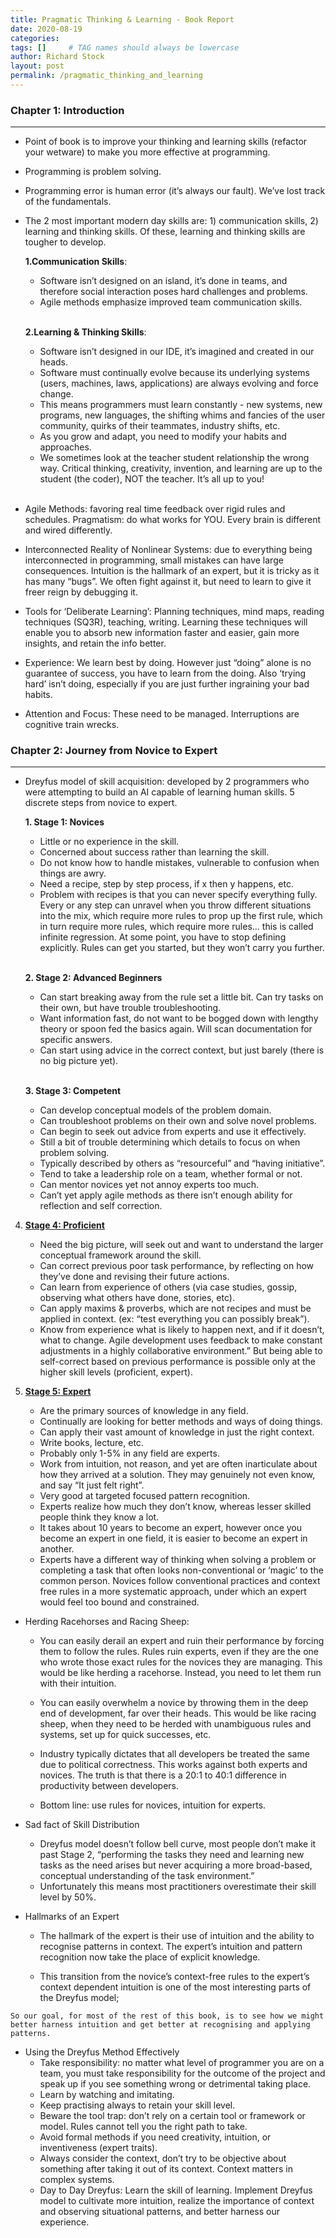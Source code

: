 ```yaml
---
title: Pragmatic Thinking & Learning - Book Report
date: 2020-08-19
categories: 
tags: []     # TAG names should always be lowercase
author: Richard Stock
layout: post
permalink: /pragmatic_thinking_and_learning
---
```


### Chapter 1: Introduction
---

- Point of book is to improve your thinking and learning skills (refactor your wetware) to make you more effective at programming.
- Programming is problem solving.
- Programming error is human error (it’s always our fault). We’ve lost track of the fundamentals.
- The 2 most important modern day skills are: 1) communication skills, 2) learning and thinking skills.  Of these, learning and thinking skills are tougher to develop.  

    **1.Communication Skills**:
    - Software isn’t designed on an island, it’s done in teams, and therefore social interaction poses hard challenges and problems.
    - Agile methods emphasize improved team communication skills.
    <br/><br/>

    **2.Learning & Thinking Skills**:
    - Software isn’t designed in our IDE, it’s imagined and created in our heads.
    - Software must continually evolve because its underlying systems (users, machines, laws, applications) are always evolving and force change.  
    - This means programmers must learn constantly - new systems, new programs, new languages, the shifting whims and fancies of the user community, quirks of their teammates, industry shifts, etc.
    - As you grow and adapt, you need to modify your habits and approaches.
    - We sometimes look at the teacher student relationship the wrong way.  Critical thinking, creativity, invention, and learning are up to the student (the coder), NOT the teacher.  It’s all up to you!
    <br/><br/>

- Agile Methods:  favoring real time feedback over rigid rules and schedules.
Pragmatism:  do what works for YOU.  Every brain is different and wired differently.
- Interconnected Reality of Nonlinear Systems:  due to everything being interconnected in programming, small mistakes can have large consequences.
Intuition is the hallmark of an expert, but it is tricky as it has many “bugs”.  We often fight against it, but need to learn to give it freer reign by debugging it.
- Tools for ‘Deliberate Learning’:  Planning techniques, mind maps, reading techniques (SQ3R), teaching, writing.  Learning these techniques will enable you to absorb new information faster and easier, gain more insights, and retain the info better.
- Experience: We learn best by doing.  However just “doing” alone is no guarantee of success, you have to learn from the doing.  Also ‘trying hard’ isn’t doing, especially if you are just further ingraining your bad habits.  
- Attention and Focus:  These need to be managed.  Interruptions are cognitive train wrecks.

### Chapter 2: Journey from Novice to Expert
---
- Dreyfus model of skill acquisition:  developed by 2 programmers who were attempting to build an AI capable of learning human skills.  5 discrete steps from novice to expert.

    **1. Stage 1:  Novices**
    - Little or no experience in the skill.
    - Concerned about success rather than learning the skill.
    - Do not know how to handle mistakes, vulnerable to confusion when things are awry.
    - Need a recipe, step by step process, if x then y happens, etc.
    - Problem with recipes is that you can never specify everything fully. Every or any step can unravel when you throw different situations into the mix, which require more rules to prop up the first rule, which in turn require more rules, which require more rules… this is called infinite regression.  At some point, you have to stop defining explicitly.  Rules can get you started, but they won’t carry you further.
    <br/><br/>

    **2. Stage 2:  Advanced Beginners**
    - Can start breaking away from the rule set a little bit.  Can try tasks on their own, but have trouble troubleshooting.
    - Want information fast, do not want to be bogged down with lengthy theory or spoon fed the basics again.  Will scan documentation for specific answers.
    - Can start using advice in the correct context, but just barely (there is no big picture yet).
    <br/><br/>

    **3. Stage 3:  Competent**
    - Can develop conceptual models of the problem domain.  
    - Can troubleshoot problems on their own and solve novel problems.
    - Can begin to seek out advice from experts and use it effectively.
    - Still a bit of trouble determining which details to focus on when problem solving.
    - Typically described by others as “resourceful” and “having initiative”.
    - Tend to take a leadership role on a team, whether formal or not.
    - Can mentor novices yet not annoy experts too much.
    - Can’t yet apply agile methods as there isn’t enough ability for reflection and self correction. 
4. **<u>Stage 4:  Proficient</u>** 
    - Need the big picture, will seek out and want to understand the larger conceptual framework around the skill.
    - Can correct previous poor task performance, by reflecting on how they’ve done and revising their future actions.
    - Can learn from experience of others (via case studies, gossip, observing what others have done, stories, etc).
    - Can apply maxims & proverbs, which are not recipes and must be applied in context. (ex: “test everything you can possibly break”).
    - Know from experience what is likely to happen next, and if it doesn’t, what to change.
Agile development uses feedback to make constant adjustments in a highly collaborative environment.” But being able to self-correct based on previous performance is possible only at the higher skill levels (proficient, expert).

5. <u>**Stage 5:  Expert**</u> 
   - Are the primary sources of knowledge in any field.
   - Continually are looking for better methods and ways of doing things.
   - Can apply their vast amount of knowledge in just the right context.
   - Write books, lecture, etc.
   - Probably only 1-5% in any field are experts.
   - Work from intuition, not reason, and yet are often inarticulate about how they arrived at a solution. They may genuinely not even know, and say “It just felt right”.
   - Very good at targeted focused pattern recognition.
   - Experts realize how much they don’t know, whereas lesser skilled people think they know a lot.
   - It takes about 10 years to become an expert, however once you become an expert in one field, it is easier to become an expert in another.
   - Experts have a different way of thinking when solving a problem or completing a task that often looks non-conventional or ‘magic’ to the common person.  Novices follow conventional practices and context free rules in a more systematic approach, under which an expert would feel too bound and constrained.

- Herding Racehorses and Racing Sheep: 

  - You can easily derail an expert and ruin their performance by forcing them to follow the rules. Rules ruin experts, even if they are the one who wrote those exact rules for the novices they are managing. This would be like herding a racehorse. Instead, you need to let them run with their intuition.

  - You can easily overwhelm a novice by throwing them in the deep end of development, far over their heads. This would be like racing sheep, when they need to be herded with unambiguous rules and systems, set up for quick successes, etc.

  - Industry typically dictates that all developers be treated the same due to political correctness. This works against both experts and novices. The truth is that there is a 20:1 to 40:1 difference in productivity between developers. 

  - Bottom line: use rules for novices, intuition for experts.

- Sad fact of Skill Distribution

    - Dreyfus model doesn’t follow bell curve, most people don’t make it past Stage 2, “performing the tasks they need and learning new tasks as the need arises but never acquiring a more broad-based, conceptual understanding of the task environment.”
    - Unfortunately this means most practitioners overestimate their skill level by 50%. 
    
- Hallmarks of an Expert

    - The hallmark of the expert is their use of intuition and the ability to recognise patterns in context. The expert’s intuition and pattern recognition now take the place of explicit knowledge.

    - This transition from the novice’s context-free rules to the expert’s context dependent intuition is one of the most interesting parts of the Dreyfus model; 

```
So our goal, for most of the rest of this book, is to see how we might better harness intuition and get better at recognising and applying patterns.
```

- Using the Dreyfus Method Effectively
  - Take responsibility: no matter what level of programmer you are on a team, you must take responsibility for the outcome of the project and speak up if you see something wrong or detrimental taking place.
  - Learn by watching and imitating.
  - Keep practising always to retain your skill level.
  - Beware the tool trap: don’t rely on a certain tool or framework or model. Rules cannot tell you the right path to take. 
  - Avoid formal methods if you need creativity, intuition, or inventiveness (expert traits).
  - Always consider the context, don’t try to be objective about something after taking it out of its context. Context matters in complex systems. 
  - Day to Day Dreyfus: Learn the skill of learning. Implement Dreyfus model to cultivate more intuition, realize the importance of context and observing situational patterns, and better harness our experience.